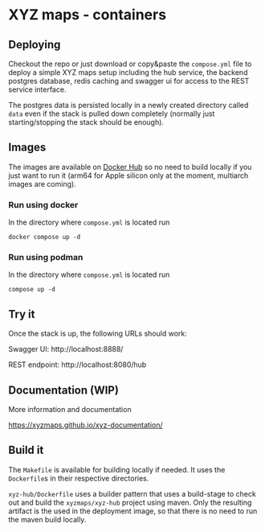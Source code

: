# XYZ maps - containers

## Deploying

Checkout the repo or just download or copy&paste the `compose.yml` file to deploy a simple XYZ maps setup
including the hub service, the backend postgres database, redis caching and 
swagger ui for access to the REST service interface.

The postgres data is persisted locally in a newly created directory called `data` even if the stack is pulled down completely (normally just starting/stopping the stack should be enough).

## Images

The images are available on [Docker Hub](https://hub.docker.com/u/xyzmaps) so no need to build locally if you just want to run it (arm64 for Apple silicon only at the moment, multiarch images are coming).

### Run using docker

In the directory where `compose.yml` is located run

```
docker compose up -d
```

### Run using podman

In the directory where `compose.yml` is located run

```
compose up -d
```

## Try it

Once the stack is up, the following URLs should work:

Swagger UI: http://localhost:8888/

REST endpoint: http://localhost:8080/hub 

## Documentation (WIP)

More information and documentation

https://xyzmaps.github.io/xyz-documentation/


## Build it

The `Makefile` is available for building locally if needed. It uses the `Dockerfile`s in their respective directories.

`xyz-hub/Dockerfile` uses a builder pattern that uses a build-stage to check out and build the `xyzmaps/xyz-hub` project using maven. Only the resulting artifact is the used in the deployment image, so that there is no need to run the maven build locally.